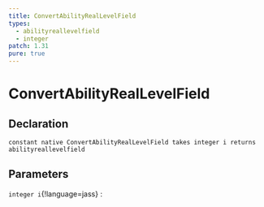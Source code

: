 ```yaml
---
title: ConvertAbilityRealLevelField
types:
  - abilityreallevelfield
  - integer
patch: 1.31
pure: true
---
```


# ConvertAbilityRealLevelField

## Declaration

```jass
constant native ConvertAbilityRealLevelField takes integer i returns abilityreallevelfield
```

## Parameters
`integer i`{!language=jass}
: 
